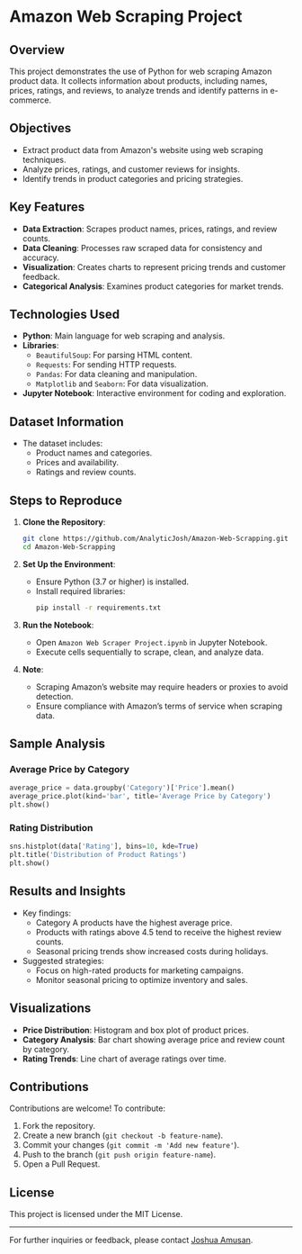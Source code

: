 # Amazon Web Scraping Project

## **Overview**

This project demonstrates the use of Python for web scraping Amazon product data. It collects information about products, including names, prices, ratings, and reviews, to analyze trends and identify patterns in e-commerce.

## **Objectives**

- Extract product data from Amazon's website using web scraping techniques.
- Analyze prices, ratings, and customer reviews for insights.
- Identify trends in product categories and pricing strategies.

## **Key Features**

- **Data Extraction**: Scrapes product names, prices, ratings, and review counts.
- **Data Cleaning**: Processes raw scraped data for consistency and accuracy.
- **Visualization**: Creates charts to represent pricing trends and customer feedback.
- **Categorical Analysis**: Examines product categories for market trends.

## **Technologies Used**

- **Python**: Main language for web scraping and analysis.
- **Libraries**:
  - `BeautifulSoup`: For parsing HTML content.
  - `Requests`: For sending HTTP requests.
  - `Pandas`: For data cleaning and manipulation.
  - `Matplotlib` and `Seaborn`: For data visualization.
- **Jupyter Notebook**: Interactive environment for coding and exploration.

## **Dataset Information**

- The dataset includes:
  - Product names and categories.
  - Prices and availability.
  - Ratings and review counts.

## **Steps to Reproduce**

1. **Clone the Repository**:

   ```bash
   git clone https://github.com/AnalyticJosh/Amazon-Web-Scrapping.git
   cd Amazon-Web-Scrapping
   ```

2. **Set Up the Environment**:

   - Ensure Python (3.7 or higher) is installed.
   - Install required libraries:
     ```bash
     pip install -r requirements.txt
     ```

3. **Run the Notebook**:

   - Open `Amazon Web Scraper Project.ipynb` in Jupyter Notebook.
   - Execute cells sequentially to scrape, clean, and analyze data.

4. **Note**:

   - Scraping Amazon’s website may require headers or proxies to avoid detection.
   - Ensure compliance with Amazon’s terms of service when scraping data.

## **Sample Analysis**

### Average Price by Category

```python
average_price = data.groupby('Category')['Price'].mean()
average_price.plot(kind='bar', title='Average Price by Category')
plt.show()
```

### Rating Distribution

```python
sns.histplot(data['Rating'], bins=10, kde=True)
plt.title('Distribution of Product Ratings')
plt.show()
```

## **Results and Insights**

- Key findings:
  - Category A products have the highest average price.
  - Products with ratings above 4.5 tend to receive the highest review counts.
  - Seasonal pricing trends show increased costs during holidays.
- Suggested strategies:
  - Focus on high-rated products for marketing campaigns.
  - Monitor seasonal pricing to optimize inventory and sales.

## **Visualizations**

- **Price Distribution**: Histogram and box plot of product prices.
- **Category Analysis**: Bar chart showing average price and review count by category.
- **Rating Trends**: Line chart of average ratings over time.

## **Contributions**

Contributions are welcome! To contribute:

1. Fork the repository.
2. Create a new branch (`git checkout -b feature-name`).
3. Commit your changes (`git commit -m 'Add new feature'`).
4. Push to the branch (`git push origin feature-name`).
5. Open a Pull Request.

## **License**

This project is licensed under the MIT License.

---

For further inquiries or feedback, please contact [Joshua Amusan](mailto\:joshuaanalyst2@gmail.com).

